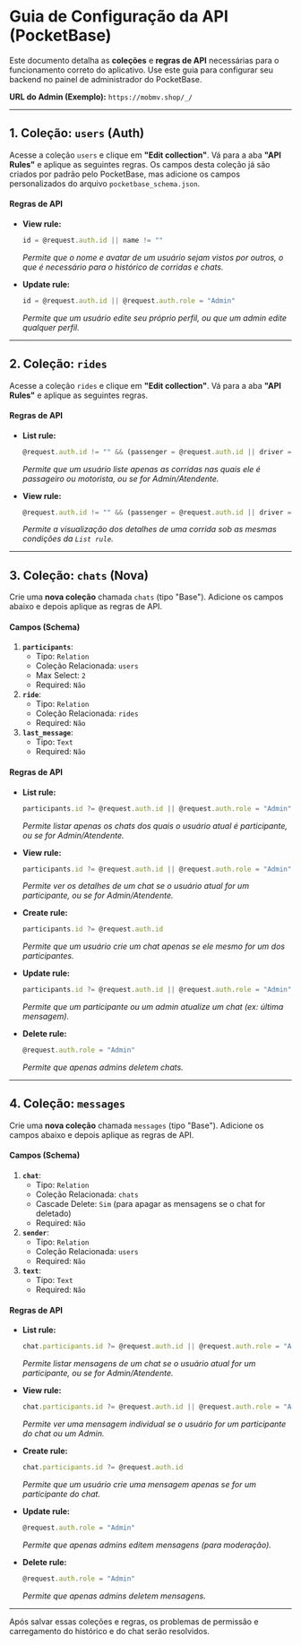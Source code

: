 # Guia de Configuração da API (PocketBase)

Este documento detalha as **coleções** e **regras de API** necessárias para o funcionamento correto do aplicativo. Use este guia para configurar seu backend no painel de administrador do PocketBase.

**URL do Admin (Exemplo):** `https://mobmv.shop/_/`

---

## 1. Coleção: `users` (Auth)

Acesse a coleção `users` e clique em **"Edit collection"**. Vá para a aba **"API Rules"** e aplique as seguintes regras. Os campos desta coleção já são criados por padrão pelo PocketBase, mas adicione os campos personalizados do arquivo `pocketbase_schema.json`.

#### **Regras de API**

*   **View rule:**
    ```js
    id = @request.auth.id || name != ""
    ```
    *Permite que o nome e avatar de um usuário sejam vistos por outros, o que é necessário para o histórico de corridas e chats.*

*   **Update rule:**
    ```js
    id = @request.auth.id || @request.auth.role = "Admin"
    ```
    *Permite que um usuário edite seu próprio perfil, ou que um admin edite qualquer perfil.*

---

## 2. Coleção: `rides`

Acesse a coleção `rides` e clique em **"Edit collection"**. Vá para a aba **"API Rules"** e aplique as seguintes regras.

#### **Regras de API**

*   **List rule:**
    ```js
    @request.auth.id != "" && (passenger = @request.auth.id || driver = @request.auth.id || @request.auth.role = "Admin" || @request.auth.role = "Atendente")
    ```
    *Permite que um usuário liste apenas as corridas nas quais ele é passageiro ou motorista, ou se for Admin/Atendente.*

*   **View rule:**
    ```js
    @request.auth.id != "" && (passenger = @request.auth.id || driver = @request.auth.id || @request.auth.role = "Admin" || @request.auth.role = "Atendente")
    ```
    *Permite a visualização dos detalhes de uma corrida sob as mesmas condições da `List rule`.*

---

## 3. Coleção: `chats` (Nova)

Crie uma **nova coleção** chamada `chats` (tipo "Base"). Adicione os campos abaixo e depois aplique as regras de API.

#### **Campos (Schema)**
1.  **`participants`**:
    *   Tipo: `Relation`
    *   Coleção Relacionada: `users`
    *   Max Select: `2`
    *   Required: `Não`
2.  **`ride`**:
    *   Tipo: `Relation`
    *   Coleção Relacionada: `rides`
    *   Required: `Não`
3.  **`last_message`**:
    *   Tipo: `Text`
    *   Required: `Não`

#### **Regras de API**
*   **List rule:**
    ```js
    participants.id ?= @request.auth.id || @request.auth.role = "Admin" || @request.auth.role = "Atendente"
    ```
    *Permite listar apenas os chats dos quais o usuário atual é participante, ou se for Admin/Atendente.*

*   **View rule:**
    ```js
    participants.id ?= @request.auth.id || @request.auth.role = "Admin" || @request.auth.role = "Atendente"
    ```
    *Permite ver os detalhes de um chat se o usuário atual for um participante, ou se for Admin/Atendente.*

*   **Create rule:**
    ```js
    participants.id ?= @request.auth.id
    ```
    *Permite que um usuário crie um chat apenas se ele mesmo for um dos participantes.*

*   **Update rule:**
    ```js
    participants.id ?= @request.auth.id || @request.auth.role = "Admin"
    ```
    *Permite que um participante ou um admin atualize um chat (ex: última mensagem).*

*   **Delete rule:**
    ```js
    @request.auth.role = "Admin"
    ```
    *Permite que apenas admins deletem chats.*

---

## 4. Coleção: `messages`

Crie uma **nova coleção** chamada `messages` (tipo "Base"). Adicione os campos abaixo e depois aplique as regras de API.

#### **Campos (Schema)**
1.  **`chat`**:
    *   Tipo: `Relation`
    *   Coleção Relacionada: `chats`
    *   Cascade Delete: `Sim` (para apagar as mensagens se o chat for deletado)
    *   Required: `Não`
2.  **`sender`**:
    *   Tipo: `Relation`
    *   Coleção Relacionada: `users`
    *   Required: `Não`
3.  **`text`**:
    *   Tipo: `Text`
    *   Required: `Não`

#### **Regras de API**
*   **List rule:**
    ```js
    chat.participants.id ?= @request.auth.id || @request.auth.role = "Admin" || @request.auth.role = "Atendente"
    ```
    *Permite listar mensagens de um chat se o usuário atual for um participante, ou se for Admin/Atendente.*

*   **View rule:**
    ```js
    chat.participants.id ?= @request.auth.id || @request.auth.role = "Admin"
    ```
    *Permite ver uma mensagem individual se o usuário for um participante do chat ou um Admin.*

*   **Create rule:**
    ```js
    chat.participants.id ?= @request.auth.id
    ```
    *Permite que um usuário crie uma mensagem apenas se for um participante do chat.*

*   **Update rule:**
    ```js
    @request.auth.role = "Admin"
    ```
    *Permite que apenas admins editem mensagens (para moderação).*

*   **Delete rule:**
    ```js
    @request.auth.role = "Admin"
    ```
    *Permite que apenas admins deletem mensagens.*

---

Após salvar essas coleções e regras, os problemas de permissão e carregamento do histórico e do chat serão resolvidos.

